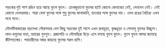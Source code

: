 সড়কের দুই পাশ রঙিন হয়ে আছে ফুলে ফুলে। চোখজুড়ানো ফুলের হাটে কোনো কেনাবেচা নেই, লেনদেন নেই। নেই কোনো দেনদরবার। সারা বেলা ফুলের সঙ্গে শুধু ফুলের কানাকানি, হাওয়ার সঙ্গে ফুলের নাচ। এমন রঙের বৈচিত্র্য এখন পথে পথে।

মৌলভীবাজারের বড়লেখা পৌরসভার বেশ কিছু সড়কের দুই পাশে এখন রাধাচূড়া, কৃষ্ণচূড়া ও সোনালু ফুলের উচ্ছ্বাস। লাল-হলুদের বন্যা, ভ্রমরের গুনগুন। প্রজাপতি ও মৌমাছিরা উড়ে এসে বসছে ফুলে ফুলে। ফুলে ফুলে আসর জমেছে কীটপতঙ্গের। পথচারীদের নজর কাড়ছে ফুলের সরল হাসি।
